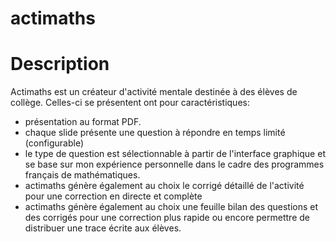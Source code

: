 actimaths
=========

Description
===========

Actimaths est un créateur d'activité mentale destinée à des élèves de collège.
Celles-ci se présentent ont pour caractéristiques:
- présentation au format PDF.
- chaque slide présente une question à répondre en temps limité (configurable)
- le type de question est sélectionnable à partir de l'interface graphique et se base sur mon expérience personnelle dans le cadre des programmes français de mathématiques.
- actimaths génère également au choix le corrigé détaillé de l'activité pour une correction en directe et complète
- actimaths génère également au choix une feuille bilan des questions et des corrigés pour une correction plus rapide ou encore permettre de distribuer une trace écrite aux élèves.



